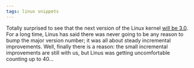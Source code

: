 ```yaml
---
tags: linux snippets
---
```


Totally surprised to see that the next version of the Linux kernel [will be 3.0](http://permalink.gmane.org/gmane.linux.kernel/1147415). For a long time, Linus has said there was never going to be any reason to bump the major version number; it was all about steady incremental improvements. Well, finally there is a reason: the small incremental improvements are still with us, but Linus was getting uncomfortable counting up to 40...
